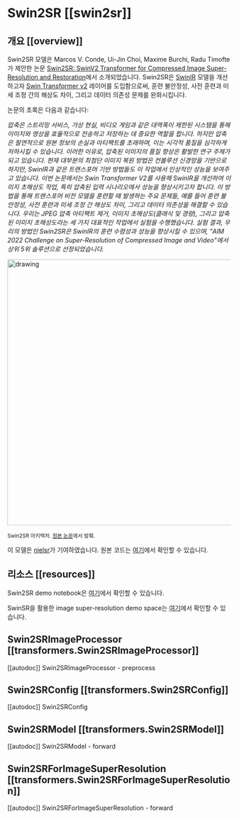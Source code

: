 <!--Copyright 2022 The HuggingFace Team. All rights reserved.

Licensed under the Apache License, Version 2.0 (the "License"); you may not use this file except in compliance with
the License. You may obtain a copy of the License at

http://www.apache.org/licenses/LICENSE-2.0

Unless required by applicable law or agreed to in writing, software distributed under the License is distributed on
an "AS IS" BASIS, WITHOUT WARRANTIES OR CONDITIONS OF ANY KIND, either express or implied. See the License for the
specific language governing permissions and limitations under the License.

⚠️ Note that this file is in Markdown but contain specific syntax for our doc-builder (similar to MDX) that may not be
rendered properly in your Markdown viewer.

-->

# Swin2SR [[swin2sr]]

## 개요 [[overview]]

Swin2SR 모델은 Marcos V. Conde, Ui-Jin Choi, Maxime Burchi, Radu Timofte가 제안한 논문 [Swin2SR: SwinV2 Transformer for Compressed Image Super-Resolution and Restoration](https://arxiv.org/abs/2209.11345)에서 소개되었습니다.
Swin2SR은 [SwinIR](https://github.com/JingyunLiang/SwinIR/) 모델을 개선하고자 [Swin Transformer v2](swinv2) 레이어를 도입함으로써, 훈련 불안정성, 사전 훈련과 미세 조정 간의 해상도 차이, 그리고 데이터 의존성 문제를 완화시킵니다.

논문의 초록은 다음과 같습니다:

*압축은 스트리밍 서비스, 가상 현실, 비디오 게임과 같은 대역폭이 제한된 시스템을 통해 이미지와 영상을 효율적으로 전송하고 저장하는 데 중요한 역할을 합니다. 하지만 압축은 필연적으로 원본 정보의 손실과 아티팩트를 초래하며, 이는 시각적 품질을 심각하게 저하시킬 수 있습니다. 이러한 이유로, 압축된 이미지의 품질 향상은 활발한 연구 주제가 되고 있습니다. 현재 대부분의 최첨단 이미지 복원 방법은 컨볼루션 신경망을 기반으로 하지만, SwinIR과 같은 트랜스포머 기반 방법들도 이 작업에서 인상적인 성능을 보여주고 있습니다. 이번 논문에서는 Swin Transformer V2를 사용해 SwinIR을 개선하여 이미지 초해상도 작업, 특히 압축된 입력 시나리오에서 성능을 향상시키고자 합니다. 이 방법을 통해 트랜스포머 비전 모델을 훈련할 때 발생하는 주요 문제들, 예를 들어 훈련 불안정성, 사전 훈련과 미세 조정 간 해상도 차이, 그리고 데이터 의존성을 해결할 수 있습니다. 우리는 JPEG 압축 아티팩트 제거, 이미지 초해상도(클래식 및 경량), 그리고 압축된 이미지 초해상도라는 세 가지 대표적인 작업에서 실험을 수행했습니다. 실험 결과, 우리의 방법인 Swin2SR은 SwinIR의 훈련 수렴성과 성능을 향상시킬 수 있으며, "AIM 2022 Challenge on Super-Resolution of Compressed Image and Video"에서 상위 5위 솔루션으로 선정되었습니다.*

<img src="https://huggingface.co/datasets/huggingface/documentation-images/resolve/main/transformers/model_doc/swin2sr_architecture.png"
alt="drawing" width="600"/>

<small> Swin2SR 아키텍처. <a href="https://arxiv.org/abs/2209.11345">원본 논문</a>에서 발췌.</small>

이 모델은 [nielsr](https://huggingface.co/nielsr)가 기여하였습니다.
원본 코드는 [여기](https://github.com/mv-lab/swin2sr)에서 확인할 수 있습니다.

## 리소스 [[resources]]

Swin2SR demo notebook은 [여기](https://github.com/NielsRogge/Transformers-Tutorials/tree/master/Swin2SR)에서 확인할 수 있습니다.

SwinSR을 활용한 image super-resolution demo space는 [여기](https://huggingface.co/spaces/jjourney1125/swin2sr)에서 확인할 수 있습니다.

## Swin2SRImageProcessor [[transformers.Swin2SRImageProcessor]]

[[autodoc]] Swin2SRImageProcessor
    - preprocess

## Swin2SRConfig [[transformers.Swin2SRConfig]]

[[autodoc]] Swin2SRConfig

## Swin2SRModel [[transformers.Swin2SRModel]]

[[autodoc]] Swin2SRModel
    - forward

## Swin2SRForImageSuperResolution [[transformers.Swin2SRForImageSuperResolution]]

[[autodoc]] Swin2SRForImageSuperResolution
    - forward
